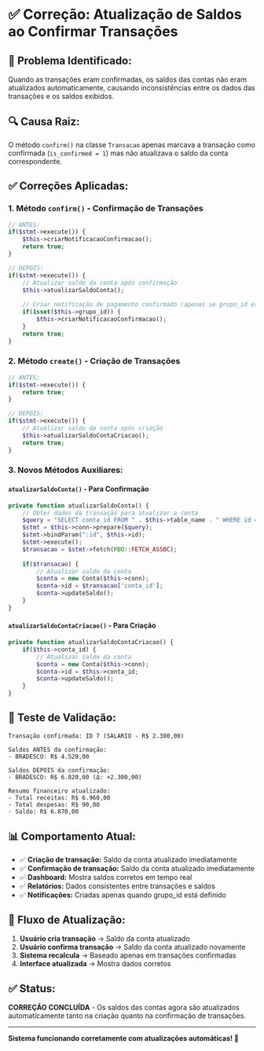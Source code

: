 # ✅ Correção: Atualização de Saldos ao Confirmar Transações

## 🐛 **Problema Identificado:**
Quando as transações eram confirmadas, os saldos das contas não eram atualizados automaticamente, causando inconsistências entre os dados das transações e os saldos exibidos.

## 🔍 **Causa Raiz:**
O método `confirm()` na classe `Transacao` apenas marcava a transação como confirmada (`is_confirmed = 1`) mas não atualizava o saldo da conta correspondente.

## ✅ **Correções Aplicadas:**

### **1. Método `confirm()` - Confirmação de Transações**
```php
// ANTES:
if($stmt->execute()) {
    $this->criarNotificacaoConfirmacao();
    return true;
}

// DEPOIS:
if($stmt->execute()) {
    // Atualizar saldo da conta após confirmação
    $this->atualizarSaldoConta();
    
    // Criar notificação de pagamento confirmado (apenas se grupo_id estiver definido)
    if(isset($this->grupo_id)) {
        $this->criarNotificacaoConfirmacao();
    }
    return true;
}
```

### **2. Método `create()` - Criação de Transações**
```php
// ANTES:
if($stmt->execute()) {
    return true;
}

// DEPOIS:
if($stmt->execute()) {
    // Atualizar saldo da conta após criação
    $this->atualizarSaldoContaCriacao();
    return true;
}
```

### **3. Novos Métodos Auxiliares:**

#### **`atualizarSaldoConta()` - Para Confirmação**
```php
private function atualizarSaldoConta() {
    // Obter dados da transação para atualizar a conta
    $query = "SELECT conta_id FROM " . $this->table_name . " WHERE id = :id";
    $stmt = $this->conn->prepare($query);
    $stmt->bindParam(":id", $this->id);
    $stmt->execute();
    $transacao = $stmt->fetch(PDO::FETCH_ASSOC);
    
    if($transacao) {
        // Atualizar saldo da conta
        $conta = new Conta($this->conn);
        $conta->id = $transacao['conta_id'];
        $conta->updateSaldo();
    }
}
```

#### **`atualizarSaldoContaCriacao()` - Para Criação**
```php
private function atualizarSaldoContaCriacao() {
    if($this->conta_id) {
        // Atualizar saldo da conta
        $conta = new Conta($this->conn);
        $conta->id = $this->conta_id;
        $conta->updateSaldo();
    }
}
```

## 🧪 **Teste de Validação:**
```
Transação confirmada: ID 7 (SALARIO - R$ 2.300,00)

Saldos ANTES da confirmação:
- BRADESCO: R$ 4.520,00

Saldos DEPOIS da confirmação:
- BRADESCO: R$ 6.820,00 (Δ: +2.300,00)

Resumo financeiro atualizado:
- Total receitas: R$ 6.960,00
- Total despesas: R$ 90,00
- Saldo: R$ 6.870,00
```

## 📊 **Comportamento Atual:**
- ✅ **Criação de transação:** Saldo da conta atualizado imediatamente
- ✅ **Confirmação de transação:** Saldo da conta atualizado imediatamente
- ✅ **Dashboard:** Mostra saldos corretos em tempo real
- ✅ **Relatórios:** Dados consistentes entre transações e saldos
- ✅ **Notificações:** Criadas apenas quando grupo_id está definido

## 🎯 **Fluxo de Atualização:**
1. **Usuário cria transação** → Saldo da conta atualizado
2. **Usuário confirma transação** → Saldo da conta atualizado novamente
3. **Sistema recalcula** → Baseado apenas em transações confirmadas
4. **Interface atualizada** → Mostra dados corretos

## ✅ **Status:**
**CORREÇÃO CONCLUÍDA** - Os saldos das contas agora são atualizados automaticamente tanto na criação quanto na confirmação de transações.

---
**Sistema funcionando corretamente com atualizações automáticas! 🚀**
